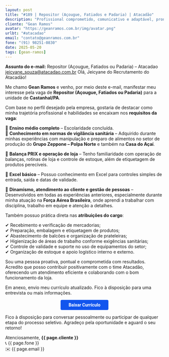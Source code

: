 ```yaml
---
layout: post
title: "#189 | Repositor (Açougue, Fatiados e Padaria) | Atacadão"
description: "Profissional comprometido, comunicativo e adaptável, pronto para agregar valor à equipe!"
cliente: "Gean Ramos"
avatar: "https://geanramos.com.br/img/avatar.png"
urlbt: "#atacadao"
email: "contato@geanramos.com.br"
fone: "(91) 98251-0830"
date: 2025-05-20
tags: [gean-ramos]
---
```

**Assunto do e-mail:**  Repositor (Açougue, Fatiados ou Padaria) – Atacadao
jeicyane_souza@atacadao.com.br
Olá, Jeicyane do Recrutamento do Atacadão!

Me chamo **Gean  Ramos** e venho, por meio deste e-mail, manifestar meu interesse pela vaga de **Repositor (Açougue, Fatiados ou Padaria)** para a unidade de **Castanhal/PA**.

Com base no perfil desejado pela empresa, gostaria de destacar como minha trajetória profissional e habilidades se encaixam nos **requisitos da vaga**:

🔸 **Ensino médio completo** – Escolaridade concluída.  
🔸 **Conhecimento em normas de vigilância sanitária** – Adquirido durante minhas experiências com manipulação e preparo de alimentos no setor de produção do **Grupo Zeppone – Polpa Norte** e também na **Casa do Açaí**.  

🔸 **Balança PRIX e operação de loja** – Tenho familiaridade com operação de balanças, rotinas de loja e controle de estoque, além de etiquetagem de produtos perecíveis.  

🔸 **Excel básico** – Possuo conhecimento em Excel para controles simples de entrada, saída e datas de validade.  

🔸 **Dinamismo, atendimento ao cliente e gestão de pessoas** – Desenvolvidos em todas as experiências anteriores, especialmente durante minha atuação na **Força Aérea Brasileira**, onde aprendi a trabalhar com disciplina, trabalho em equipe e atenção a detalhes.

Também possuo prática direta nas **atribuições do cargo**:

✔ Recebimento e verificação de mercadorias;  
✔ Preparação, embalagem e etiquetagem de produtos;  
✔ Abastecimento de balcões e organização de prateleiras;  
✔ Higienização de áreas de trabalho conforme exigências sanitárias;  
✔ Controle de validade e suporte no uso de equipamentos do setor;  
✔ Organização de estoque e apoio logístico interno e externo.

Sou uma pessoa proativa, pontual e comprometida com resultados. Acredito que posso contribuir positivamente com o time Atacadão, oferecendo um atendimento eficiente e colaborando com o bom funcionamento da loja.

Em anexo, envio meu currículo atualizado. Fico à disposição para uma entrevista ou mais informações.


<center><a href="{{ page.urlbt }}" class="btn" style="display: inline-block;padding: 8px 25px;color: white;font-size: 14px;text-decoration: none;border-radius: 4px;text-align: center;cursor: pointer;display: inline-block;font-weight: 700;font-family: 'Roboto', Tahoma, Verdana, Segoe, sans-serif;background-color: #15e;">Baixar Currículo</a></center>

Fico à disposição para conversar pessoalmente ou participar de qualquer etapa do processo seletivo.
Agradeço pela oportunidade e aguard o seu retorno!

Atenciosamente,
**{{ page.cliente }}**<br>
📞 {{ page.fone }}<br>
✉️ {{ page.email }}
